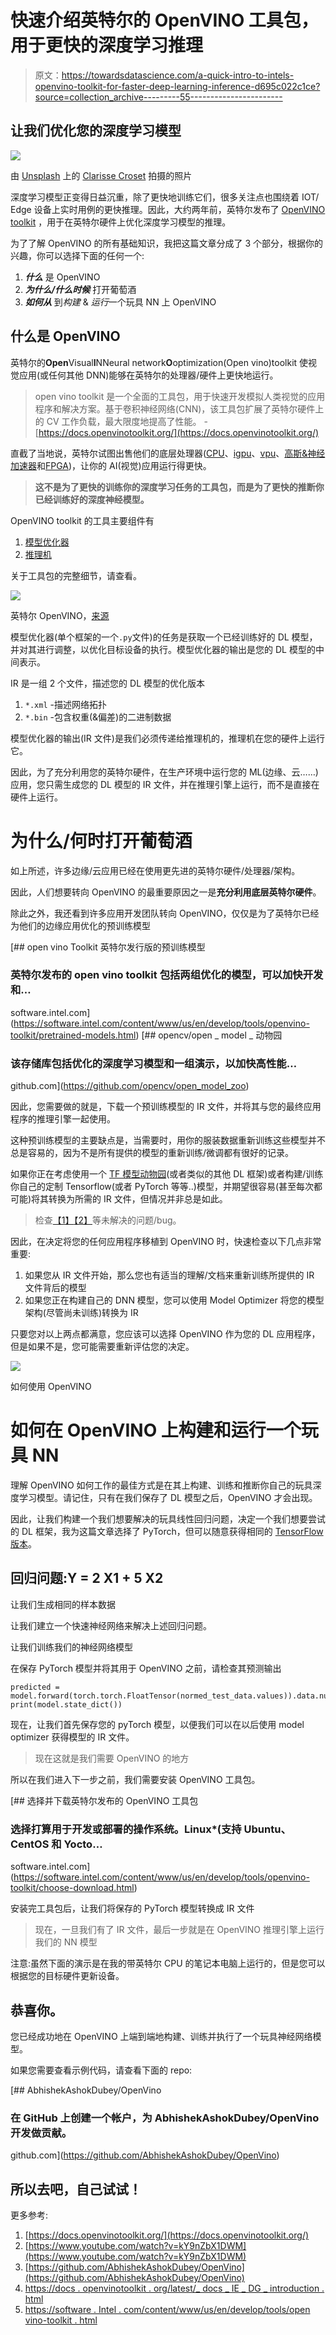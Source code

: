 # 快速介绍英特尔的 OpenVINO 工具包，用于更快的深度学习推理

> 原文：<https://towardsdatascience.com/a-quick-intro-to-intels-openvino-toolkit-for-faster-deep-learning-inference-d695c022c1ce?source=collection_archive---------55----------------------->

## 让我们优化您的深度学习模型

![](img/704846202bd2dfacc70e2e7abcf22d48.png)

由 [Unsplash](https://unsplash.com?utm_source=medium&utm_medium=referral) 上的 [Clarisse Croset](https://unsplash.com/@herfrenchness?utm_source=medium&utm_medium=referral) 拍摄的照片

深度学习模型正变得日益沉重，除了更快地训练它们，很多关注点也围绕着 IOT/ Edge 设备上实时用例的更快推理。因此，大约两年前，英特尔发布了 [OpenVINO toolkit](https://docs.openvinotoolkit.org/) ，用于在英特尔硬件上优化深度学习模型的推理。

为了了解 OpenVINO 的所有基础知识，我把这篇文章分成了 3 个部分，根据你的兴趣，你可以选择下面的任何一个:

1.  ***什么*** 是 OpenVINO
2.  ***为什么/什么时候*** 打开葡萄酒
3.  ***如何从*** 到*构建* & *运行*一个玩具 NN 上 OpenVINO

## 什么是 OpenVINO

英特尔的**Open**Visual**I**NNeural network**O**optimization(Open vino)toolkit 使视觉应用(或任何其他 DNN)能够在英特尔的处理器/硬件上更快地运行。

> open vino toolkit 是一个全面的工具包，用于快速开发模拟人类视觉的应用程序和解决方案。基于卷积神经网络(CNN)，该工具包扩展了英特尔硬件上的 CV 工作负载，最大限度地提高了性能。
> -[https://docs.openvinotoolkit.org/](https://docs.openvinotoolkit.org/)

直截了当地说，英特尔试图出售他们的底层处理器([CPU](https://www.intel.in/content/www/in/en/products/processors/core.html)、[igpu](https://www.cpu-monkey.com/en/intel_igpus)、[vpu](https://software.intel.com/content/www/us/en/develop/topics/iot/hardware/vision-accelerator-movidius-vpu.html)、[高斯&神经加速器](https://docs.openvinotoolkit.org/latest/_docs_IE_DG_supported_plugins_GNA.html)和[FPGA](https://www.intel.com/content/www/us/en/products/programmable/fpga/new-to-fpgas/resource-center/overview.html))，让你的 AI(视觉)应用运行得更快。

> **这不是为了更快的训练你的深度学习任务的工具包，而是为了更快的推断你已经训练好的深度神经模型。**

OpenVINO toolkit 的工具主要组件有

1.  [模型优化器](https://docs.openvinotoolkit.org/latest/_docs_MO_DG_Deep_Learning_Model_Optimizer_DevGuide.html)
2.  [推理机](https://docs.openvinotoolkit.org/latest/_docs_IE_DG_Deep_Learning_Inference_Engine_DevGuide.html)

关于工具包的完整细节，请查看。

![](img/48ecd67f411c6a2de4a03de22e537f71.png)

英特尔 OpenVINO，[来源](https://docs.openvinotoolkit.org/latest/_docs_MO_DG_Deep_Learning_Model_Optimizer_DevGuide.html)

模型优化器(单个框架的一个`.py`文件)的任务是获取一个已经训练好的 DL 模型，并对其进行调整，以优化目标设备的执行。模型优化器的输出是您的 DL 模型的中间表示。

IR 是一组 2 个文件，描述您的 DL 模型的优化版本

1.  `*.xml` -描述网络拓扑
2.  `*.bin` -包含权重(&偏差)的二进制数据

模型优化器的输出(IR 文件)是我们必须传递给推理机的，推理机在您的硬件上运行它。

因此，为了充分利用您的英特尔硬件，在生产环境中运行您的 ML(边缘、云……)应用，您只需生成您的 DL 模型的 IR 文件，并在推理引擎上运行，而不是直接在硬件上运行。

# 为什么/何时打开葡萄酒

如上所述，许多边缘/云应用已经在使用更先进的英特尔硬件/处理器/架构。

因此，人们想要转向 OpenVINO 的最重要原因之一是**充分利用底层英特尔硬件**。

除此之外，我还看到许多应用开发团队转向 OpenVINO，仅仅是为了英特尔已经为他们的边缘应用优化的预训练模型

[](https://software.intel.com/content/www/us/en/develop/tools/openvino-toolkit/pretrained-models.html) [## open vino Toolkit 英特尔发行版的预训练模型

### 英特尔发布的 open vino toolkit 包括两组优化的模型，可以加快开发和…

software.intel.com](https://software.intel.com/content/www/us/en/develop/tools/openvino-toolkit/pretrained-models.html) [](https://github.com/opencv/open_model_zoo) [## opencv/open _ model _ 动物园

### 该存储库包括优化的深度学习模型和一组演示，以加快高性能…

github.com](https://github.com/opencv/open_model_zoo) 

因此，您需要做的就是，下载一个预训练模型的 IR 文件，并将其与您的最终应用程序的推理引擎一起使用。

这种预训练模型的主要缺点是，当需要时，用你的服装数据重新训练这些模型并不总是容易的，因为不是所有提供的模型的重新训练/微调都有很好的记录。

如果你正在考虑使用一个 [TF 模型动物园](https://github.com/tensorflow/models/blob/master/research/object_detection/g3doc/detection_model_zoo.md)(或者类似的其他 DL 框架)或者构建/训练你自己的定制 Tensorflow(或者 PyTorch 等等..)模型，并期望很容易(甚至每次都可能)将其转换为所需的 IR 文件，但情况并非总是如此。

> 检查[【1】](https://software.intel.com/en-us/forums/intel-distribution-of-openvino-toolkit/topic/843611)[【2】](https://software.intel.com/en-us/forums/intel-distribution-of-openvino-toolkit/topic/808548)等未解决的问题/bug。

因此，在决定将您的任何应用程序移植到 OpenVINO 时，快速检查以下几点非常重要:

1.  如果您从 IR 文件开始，那么您也有适当的理解/文档来重新训练所提供的 IR 文件背后的模型
2.  如果您正在构建自己的 DNN 模型，您可以使用 Model Optimizer 将您的模型架构(尽管尚未训练)转换为 IR

只要您对以上两点都满意，您应该可以选择 OpenVINO 作为您的 DL 应用程序，但是如果不是，您可能需要重新评估您的决定。

![](img/70341f26218d14b604ee85226b36889d.png)

如何使用 OpenVINO

# 如何在 OpenVINO 上构建和运行一个玩具 NN

理解 OpenVINO 如何工作的最佳方式是在其上构建、训练和推断你自己的玩具深度学习模型。请记住，只有在我们保存了 DL 模型之后，OpenVINO 才会出现。

因此，让我们构建一个我们想要解决的玩具线性回归问题，决定一个我们想要尝试的 DL 框架，我为这篇文章选择了 PyTorch，但可以随意获得相同的 [TensorFlow 版本](https://github.com/AbhishekAshokDubey/OpenVino/tree/master/tensorflow_getting_started)。

## 回归问题:Y = 2 X1 + 5 X2

让我们生成相同的样本数据

让我们建立一个快速神经网络来解决上述回归问题。

让我们训练我们的神经网络模型

在保存 PyTorch 模型并将其用于 OpenVINO 之前，请检查其预测输出

```
predicted = model.forward(torch.torch.FloatTensor(normed_test_data.values)).data.numpy()
print(model.state_dict())
```

现在，让我们首先保存您的 pyTorch 模型，以便我们可以在以后使用 model optimizer 获得模型的 IR 文件。

> 现在这就是我们需要 OpenVINO 的地方

所以在我们进入下一步之前，我们需要安装 OpenVINO 工具包。

[](https://software.intel.com/content/www/us/en/develop/tools/openvino-toolkit/choose-download.html) [## 选择并下载英特尔发布的 OpenVINO 工具包

### 选择打算用于开发或部署的操作系统。Linux*(支持 Ubuntu、CentOS 和 Yocto…

software.intel.com](https://software.intel.com/content/www/us/en/develop/tools/openvino-toolkit/choose-download.html) 

安装完工具包后，让我们将保存的 PyTorch 模型转换成 IR 文件

> 现在，一旦我们有了 IR 文件，最后一步就是在 OpenVINO 推理引擎上运行我们的 NN 模型

注意:虽然下面的演示是在我的带英特尔 CPU 的笔记本电脑上运行的，但是您可以根据您的目标硬件更新设备。

## 恭喜你。
您已经成功地在 OpenVINO 上端到端地构建、训练并执行了一个玩具神经网络模型。

如果您需要查看示例代码，请查看下面的 repo:

[](https://github.com/AbhishekAshokDubey/OpenVino) [## AbhishekAshokDubey/OpenVino

### 在 GitHub 上创建一个帐户，为 AbhishekAshokDubey/OpenVino 开发做贡献。

github.com](https://github.com/AbhishekAshokDubey/OpenVino) 

## 所以去吧，自己试试！

更多参考:

1.  [https://docs.openvinotoolkit.org/](https://docs.openvinotoolkit.org/)
2.  [https://www.youtube.com/watch?v=kY9nZbX1DWM](https://www.youtube.com/watch?v=kY9nZbX1DWM)
3.  [https://github.com/AbhishekAshokDubey/OpenVino](https://github.com/AbhishekAshokDubey/OpenVino)
4.  [https://docs . openvinotoolkit . org/latest/_ docs _ IE _ DG _ introduction . html](https://docs.openvinotoolkit.org/latest/_docs_IE_DG_Introduction.html)
5.  [https://software . Intel . com/content/www/us/en/develop/tools/open vino-toolkit . html](https://software.intel.com/content/www/us/en/develop/tools/openvino-toolkit.html)